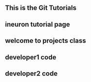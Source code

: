 ## This is the Git Tutorials
## ineuron tutorial page
## welcome to projects class
## developer1 code
## developer2 code